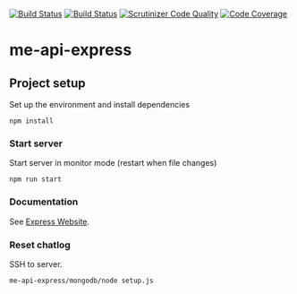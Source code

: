 
[![Build Status](https://travis-ci.org/j-lindb73/me-api-express.svg?branch=master)](https://travis-ci.org/github/j-lindb73/me-api-express)
[![Build Status](https://scrutinizer-ci.com/g/j-lindb73/me-api-express/badges/build.png?b=master)](https://scrutinizer-ci.com/g/j-lindb73/me-api-express/build-status/master)
[![Scrutinizer Code Quality](https://scrutinizer-ci.com/g/j-lindb73/me-api-express/badges/quality-score.png?b=master)](https://scrutinizer-ci.com/g/j-lindb73/me-api-express/?branch=master)
[![Code Coverage](https://scrutinizer-ci.com/g/j-lindb73/me-api-express/badges/coverage.png?b=master)](https://scrutinizer-ci.com/g/j-lindb73/me-api-express/?branch=master)


# me-api-express

## Project setup

Set up the environment and install dependencies

```
npm install
```

### Start server 

Start server in monitor mode (restart when file changes)

```
npm run start
```


### Documentation
See [Express Website](https://expressjs.com/).


### Reset chatlog

SSH to server.
```
me-api-express/mongodb/node setup.js
```